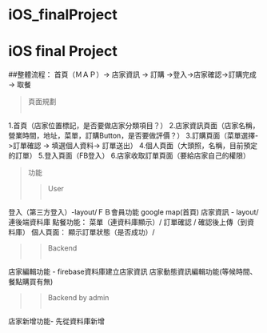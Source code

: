 # iOS_finalProject
# iOS final Project
##整體流程： 首頁（ＭＡＰ）-> 店家資訊 -> 訂購 ->登入->店家確認->訂購完成 ->  取餐  

>頁面規劃
>>```
1.首頁（店家位置標記，是否要做店家分類項目？）
2.店家資訊頁面（店家名稱，營業時間，地址，菜單，訂購Button，是否要做評價？）
3.訂購頁面（菜單選擇->訂單確認 -> 填選個人資料-> 訂單送出）
4.個人頁面（大頭照，名稱，目前預定的訂單）
5.登入頁面（FB登入）
6.店家收取訂單頁面（要給店家自己的權限）



>功能
>>User
>>> ```
登入（第三方登入）-layout/ＦＢ會員功能
google map(首頁) 
店家資訊 - layout/連後端資料庫
點餐功能： 菜單（連資料庫顯示）/ 訂單確認 / 確認後上傳（到資料庫）
個人頁面： 顯示訂單狀態（是否成功）/ 



>>Backend
>>>```
店家編輯功能 - firebase資料庫建立店家資訊
店家動態資訊編輯功能(等候時間、餐點購買有無)

>>Backend by admin
>>>```
店家新增功能- 先從資料庫新增
